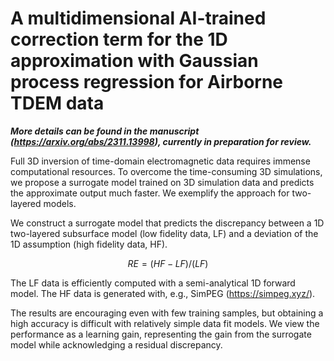 # A multidimensional AI-trained correction term for the 1D approximation with Gaussian process regression for Airborne TDEM data

**_More details can be found in the manuscript (https://arxiv.org/abs/2311.13998), currently in preparation for review._**

Full 3D inversion of time-domain electromagnetic data requires immense computational resources. To overcome the time-consuming 3D simulations, we propose a surrogate model trained on 3D simulation data and predicts the approximate output much faster. We exemplify the approach for two-layered models.

We construct a surrogate model that predicts the discrepancy between a 1D two-layered subsurface model (low fidelity data, LF) and a deviation of the 1D assumption (high fidelity data, HF).
```math 
RE = (HF - LF)/(LF)
```
The LF data is efficiently computed with a semi-analytical 1D forward model. The HF data is generated with, e.g., SimPEG (https://simpeg.xyz/).

The results are encouraging even with few training samples, but obtaining a high accuracy is difficult with relatively simple data fit models. We view the performance as a learning gain, representing the gain from the surrogate model while acknowledging a residual discrepancy. 


